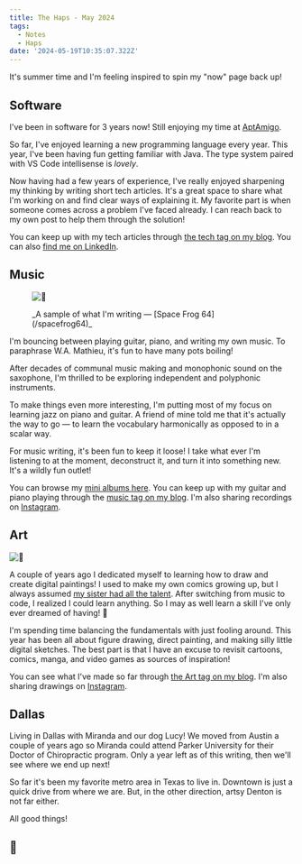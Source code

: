 ```yaml
---
title: The Haps - May 2024
tags:
  - Notes
  - Haps
date: '2024-05-19T10:35:07.322Z'
---
```


It's summer time and I'm feeling inspired to spin my "now" page back up!

## Software

I've been in software for 3 years now! Still enjoying my time at [AptAmigo](https://www.aptamigo.com). 

So far, I've enjoyed learning a new programming language every year. This year, I've been having fun getting familiar with Java. The type system paired with VS Code intellisense is _lovely_.

Now having had a few years of experience, I've really enjoyed sharpening my thinking by writing short tech articles. It's a great space to share what I'm working on and find clear ways of explaining it. My favorite part is when someone comes across a problem I've faced already. I can reach back to my own post to help them through the solution!

You can keep up with my tech articles through [the tech tag on my blog](blog/tech). You can also [find me on LinkedIn](https://www.linkedin.com/in/chrisdpadilla/).

## Music

<figure>

![🐸](https://res.cloudinary.com/cpadilla/image/upload/v1696876707/chrisdpadilla/albums/Space_Frog_64_Cover_ybls1p.jpg)

<figcaption>_A sample of what I'm writing — [Space Frog 64](/spacefrog64)_</figcaption>

</figure>

I'm bouncing between playing guitar, piano, and writing my own music. To paraphrase W.A. Mathieu, it's fun to have many pots boiling! 

After decades of communal music making and monophonic sound on the saxophone, I'm thrilled to be exploring independent and polyphonic instruments. 

To make things even more interesting, I'm putting most of my focus on learning jazz on piano and guitar. A friend of mine told me that it's actually the way to go — to learn the vocabulary harmonically as opposed to in a scalar way.

For music writing, it's been fun to keep it loose! I take what ever I'm listening to at the moment, deconstruct it, and turn it into something new. It's a wildly fun outlet!

You can browse my [mini albums here](/music). You can keep up with my guitar and piano playing through the [music tag on my blog](/blog/music). I'm also sharing recordings on [Instagram](https://www.instagram.com/c.d.padilla/).

## Art

![🐶](https://res.cloudinary.com/cpadilla/image/upload/v1709928009/chrisdpadilla/blog/art/xfucx6ersmigetuq4x7m.jpg)

A couple of years ago I dedicated myself to learning how to draw and create digital paintings! I used to make my own comics growing up, but I always assumed [my sister had all the talent](https://www.jennpadilla.com/). After switching from music to code, I realized I could learn anything. So I may as well learn a skill I've only ever dreamed of having! 🙂

I'm spending time balancing the fundamentals with just fooling around. This year has been all about figure drawing, direct painting, and making silly little digital sketches. The best part is that I have an excuse to revisit cartoons, comics, manga, and video games as sources of inspiration! 

You can see what I've made so far through [the Art tag on my blog](/blog/art). I'm also sharing drawings on [Instagram](https://www.instagram.com/c.d.padilla/).


## Dallas

Living in Dallas with Miranda and our dog Lucy! We moved from Austin a couple of years ago so Miranda could attend Parker University for their Doctor of Chiropractic program. Only a year left as of this writing, then we'll see where we end up next!

So far it's been my favorite metro area in Texas to live in. Downtown is just a quick drive from where we are. But, in the other direction, artsy Denton is not far either. 

All good things!

## 👋
